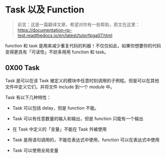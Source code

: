 # Task 以及 Function



> 前言：这是一篇翻译文章，希望对你有一些帮助，原文在这里：https://documentation-rp-test.readthedocs.io/en/latest/tutorfpga07.html



function 和 task 是用来减少重复代码的利器！不仅仅如此，如果你想要你的代码变得更具有「可读性」不妨多用用 function 和 task。





## 0X00 Task



Task 是可以在该 Task 被定义的模块中任意时刻调用的子例程。但是可以在其他文件中定义它们，并将文件 include 到一个 module 中。



Task 有以下几种特性：



+ Task 可以包括 delay，但是 function 不能。



+ Task 可以有任意数量的输入和输出，但是 function 只能有一个输出



+ 在 Task 中定义的「变量」不能在 Task 外被使用



+ Task 是用语句调用的，不能在表达式中使用，function 可以在表达式中使用



+ Task 可以使用全局变量

















